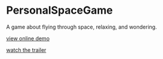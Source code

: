 # PersonalSpaceGame

A game about flying through space, relaxing, and wondering.

[view online demo](https://richardhayes.itch.io/personal-space)

[watch the trailer](https://richardhayes.itch.io/personal-space)

